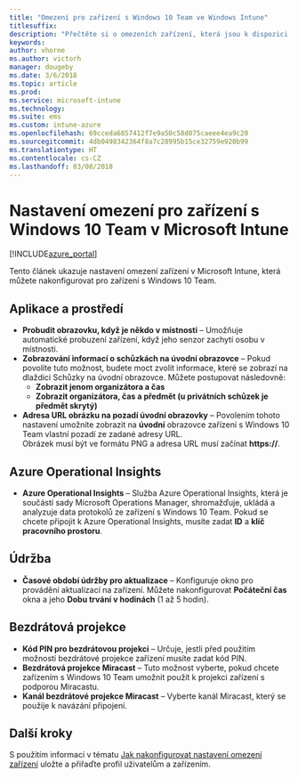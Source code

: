 ```yaml
---
title: "Omezení pro zařízení s Windows 10 Team ve Windows Intune"
titlesuffix: 
description: "Přečtěte si o omezeních zařízení, která jsou k dispozici pro zařízení s Windows 10 Team."
keywords: 
author: vhorne
ms.author: victorh
manager: dougeby
ms.date: 3/6/2018
ms.topic: article
ms.prod: 
ms.service: microsoft-intune
ms.technology: 
ms.suite: ems
ms.custom: intune-azure
ms.openlocfilehash: 69cceda6857412f7e9a50c58d075caeee4ea9c20
ms.sourcegitcommit: 4db0498342364f8a7c28995b15ce32759e920b99
ms.translationtype: HT
ms.contentlocale: cs-CZ
ms.lasthandoff: 03/08/2018
---
```

# <a name="microsoft-intune-windows-10-team-device-restriction-settings"></a>Nastavení omezení pro zařízení s Windows 10 Team v Microsoft Intune

[!INCLUDE[azure_portal](./includes/azure_portal.md)]

Tento článek ukazuje nastavení omezení zařízení v Microsoft Intune, která můžete nakonfigurovat pro zařízení s Windows 10 Team.


## <a name="apps-and-experience"></a>Aplikace a prostředí

- **Probudit obrazovku, když je někdo v místnosti** – Umožňuje automatické probuzení zařízení, když jeho senzor zachytí osobu v místnosti.
- **Zobrazování informací o schůzkách na úvodní obrazovce** – Pokud povolíte tuto možnost, budete moct zvolit informace, které se zobrazí na dlaždici Schůzky na úvodní obrazovce. Můžete postupovat následovně:
    - **Zobrazit jenom organizátora a čas**
    - **Zobrazit organizátora, čas a předmět (u privátních schůzek je předmět skrytý)**
- **Adresa URL obrázku na pozadí úvodní obrazovky** – Povolením tohoto nastavení umožníte zobrazit na **úvodní** obrazovce zařízení s Windows 10 Team vlastní pozadí ze zadané adresy URL.<br>Obrázek musí být ve formátu PNG a adresa URL musí začínat **https://**.

## <a name="azure-operational-insights"></a>Azure Operational Insights

- **Azure Operational Insights** – Služba Azure Operational Insights, která je součástí sady Microsoft Operations Manager, shromažďuje, ukládá a analyzuje data protokolů ze zařízení s Windows 10 Team.
Pokud se chcete připojit k Azure Operational Insights, musíte zadat **ID** a **klíč pracovního prostoru**.

## <a name="maintenance"></a>Údržba

- **Časové období údržby pro aktualizace** – Konfiguruje okno pro provádění aktualizací na zařízení. Můžete nakonfigurovat **Počáteční čas** okna a jeho **Dobu trvání v hodinách** (1 až 5 hodin).

## <a name="wireless-projection"></a>Bezdrátová projekce

- **Kód PIN pro bezdrátovou projekci** – Určuje, jestli před použitím možností bezdrátové projekce zařízení musíte zadat kód PIN.
- **Bezdrátová projekce Miracast** – Tuto možnost vyberte, pokud chcete zařízením s Windows 10 Team umožnit použít k projekci zařízení s podporou Miracastu.
- **Kanál bezdrátové projekce Miracast** – Vyberte kanál Miracast, který se použije k navázání připojení.


## <a name="next-steps"></a>Další kroky

S použitím informací v tématu [Jak nakonfigurovat nastavení omezení zařízení](device-restrictions-configure.md) uložte a přiřaďte profil uživatelům a zařízením.
